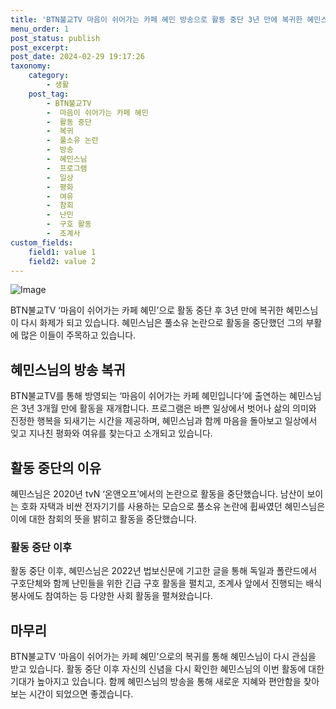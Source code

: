 ```yaml
---
title: 'BTN불교TV 마음이 쉬어가는 카페 혜민 방송으로 활동 중단 3년 만에 복귀한 혜민스님'
menu_order: 1
post_status: publish
post_excerpt: 
post_date: 2024-02-29 19:17:26
taxonomy:
    category:
        - 생활
    post_tag:
        - BTN불교TV
        -  마음이 쉬어가는 카페 혜민
        -  활동 중단
        -  복귀
        -  풀소유 논란
        -  방송
        -  혜민스님
        -  프로그램
        -  일상
        -  평화
        -  여유
        -  참회
        -  난민
        -  구호 활동
        -  조계사
custom_fields:
    field1: value 1
    field2: value 2
---
```


![Image](https://imgnews.pstatic.net/image/025/2024/02/28/0003344293_001_20240229062437020.jpg?type=w647)

BTN불교TV ‘마음이 쉬어가는 카페 혜민’으로 활동 중단 후 3년 만에 복귀한 혜민스님이 다시 화제가 되고 있습니다. 혜민스님은 풀소유 논란으로 활동을 중단했던 그의 부활에 많은 이들이 주목하고 있습니다.
## 혜민스님의 방송 복귀
BTN불교TV를 통해 방영되는 ‘마음이 쉬어가는 카페 혜민입니다’에 출연하는 혜민스님은 3년 3개월 만에 활동을 재개합니다. 프로그램은 바쁜 일상에서 벗어나 삶의 의미와 진정한 행복을 되새기는 시간을 제공하며, 혜민스님과 함께 마음을 돌아보고 일상에서 잊고 지나친 평화와 여유를 찾는다고 소개되고 있습니다.
## 활동 중단의 이유
혜민스님은 2020년 tvN ‘온앤오프’에서의 논란으로 활동을 중단했습니다. 남산이 보이는 호화 자택과 비싼 전자기기를 사용하는 모습으로 풀소유 논란에 휩싸였던 혜민스님은 이에 대한 참회의 뜻을 밝히고 활동을 중단했습니다.
### 활동 중단 이후
활동 중단 이후, 혜민스님은 2022년 법보신문에 기고한 글을 통해 독일과 폴란드에서 구호단체와 함께 난민들을 위한 긴급 구호 활동을 펼치고, 조계사 앞에서 진행되는 배식 봉사에도 참여하는 등 다양한 사회 활동을 펼쳐왔습니다.
## 마무리
BTN불교TV ‘마음이 쉬어가는 카페 혜민’으로의 복귀를 통해 혜민스님이 다시 관심을 받고 있습니다. 활동 중단 이후 자신의 신념을 다시 확인한 혜민스님의 이번 활동에 대한 기대가 높아지고 있습니다. 함께 혜민스님의 방송을 통해 새로운 지혜와 편안함을 찾아보는 시간이 되었으면 좋겠습니다.
